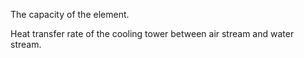 The capacity of the element.

Heat transfer rate of the cooling tower between air stream and water stream.
